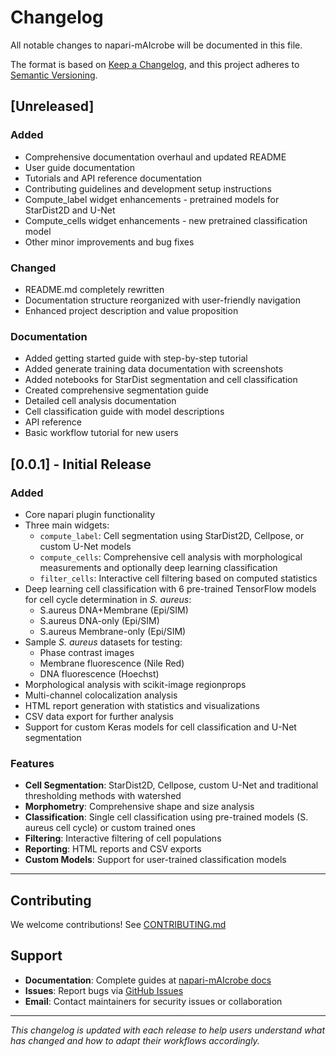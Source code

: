 # Changelog

All notable changes to napari-mAIcrobe will be documented in this file.

The format is based on [Keep a Changelog](https://keepachangelog.com/en/1.0.0/),
and this project adheres to [Semantic Versioning](https://semver.org/spec/v2.0.0.html).

## [Unreleased]

### Added
- Comprehensive documentation overhaul and updated README
- User guide documentation
- Tutorials and API reference documentation
- Contributing guidelines and development setup instructions
- Compute_label widget enhancements - pretrained models for StarDist2D and U-Net
- Compute_cells widget enhancements - new pretrained classification model
- Other minor improvements and bug fixes

### Changed
- README.md completely rewritten
- Documentation structure reorganized with user-friendly navigation
- Enhanced project description and value proposition

### Documentation
- Added getting started guide with step-by-step tutorial
- Added generate training data documentation with screenshots
- Added notebooks for StarDist segmentation and cell classification
- Created comprehensive segmentation guide
- Detailed cell analysis documentation
- Cell classification guide with model descriptions
- API reference
- Basic workflow tutorial for new users

## [0.0.1] - Initial Release

### Added
- Core napari plugin functionality
- Three main widgets:
  - `compute_label`: Cell segmentation using StarDist2D, Cellpose, or custom U-Net models
  - `compute_cells`: Comprehensive cell analysis with morphological measurements and optionally deep learning classification
  - `filter_cells`: Interactive cell filtering based on computed statistics
- Deep learning cell classification with 6 pre-trained TensorFlow models for cell cycle determination in *S. aureus*:
  - S.aureus DNA+Membrane (Epi/SIM)
  - S.aureus DNA-only (Epi/SIM)
  - S.aureus Membrane-only (Epi/SIM)
- Sample _S. aureus_ datasets for testing:
  - Phase contrast images
  - Membrane fluorescence (Nile Red)
  - DNA fluorescence (Hoechst)
- Morphological analysis with scikit-image regionprops
- Multi-channel colocalization analysis
- HTML report generation with statistics and visualizations
- CSV data export for further analysis
- Support for custom Keras models for cell classification and U-Net segmentation

### Features
- **Cell Segmentation**: StarDist2D, Cellpose, custom U-Net and traditional thresholding methods with watershed
- **Morphometry**: Comprehensive shape and size analysis
- **Classification**: Single cell classification using pre-trained models (S. aureus cell cycle) or custom trained ones
- **Filtering**: Interactive filtering of cell populations
- **Reporting**: HTML reports and CSV exports
- **Custom Models**: Support for user-trained classification models

---


## Contributing

We welcome contributions! See [CONTRIBUTING.md](CONTRIBUTING.md)

## Support

- **Documentation**: Complete guides at [napari-mAIcrobe docs](docs/)
- **Issues**: Report bugs via [GitHub Issues](https://github.com/HenriquesLab/napari-mAIcrobe/issues)
- **Email**: Contact maintainers for security issues or collaboration

---

*This changelog is updated with each release to help users understand what has changed and how to adapt their workflows accordingly.*
